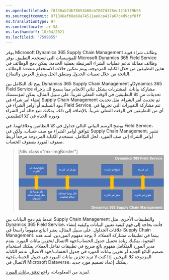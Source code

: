 ```yaml
---
ms.openlocfilehash: f8f30ab7db78653b60cb7807d178ec121b7f9b95
ms.sourcegitcommit: 971396efb8e68a74511ae8ca417a67c4d9cef8ff
ms.translationtype: HT
ms.contentlocale: ar-SA
ms.lasthandoff: 10/04/2021
ms.locfileid: "7599855"
---
```

يوفر Microsoft Dynamics 365 Supply Chain Management وظائف شراء قوية للمؤسسات التي تستخدم التطبيق. يوفر Microsoft Dynamics 365 Field Service وظائف مماثلة تدعم عمليات الشراء المرتبطة بعملية الخدمة. يمكن دمج الوظائف في هذين التطبيقين من خلال الكتابة المزدوجة، ويتم تمكين حالات الاستخدام متعددة الوظائف الناتجة من خلال تعيينات الجدول ومنطق الحل وطرق العرض والنماذج.

يتيح لك التكامل بين Dynamics 365 Supply Chain Management وDynamics 365 Field Service مشاركة بيانات المشتريات بشكل ثنائي الاتجاه، مما يسمح لك بإجراء تحديثات من كلا التطبيقين في الوقت الفعلي تقريباً. على سبيل المثال، يمكن لمؤسستك إنشاء أمر شراء في Supply Chain Management ثم تحديث أمر الشراء، مثل تحديث بنود التسليم أو أوامر الشراء في Field Service. تتم مشاركة التغييرات التي تجريها في أي من التطبيقين في الوقت الفعلي تقريباً. بالإضافة إلى ذلك، يمكنك تتبع حالة أمر الشراء ودورة الحياة في كلا التطبيقين.

يوضح الرسم البياني التالي جداول في كلا النظامين وعلاقاتهما. في Field Service، تتوافق أوامر الشراء مع صف حساب، ولكن في Supply Chain Management، تشير أوامر الشراء إلى صف المورد. لحل التكامل، تستخدم الكتابة المزدوجة مرجعاً لربط صفوف المورد بصفوف الحساب.

> [!div class="mx-imgBorder"]
> [![رسم تخطيطي للجداول في كلا النظامين وعلاقاتهما.](../media/table-map.png)](../media/table-map.png#lightbox)

عندما يتم دمج البيانات بين Supply Chain Management والتطبيقات الأخرى، مثل Dynamics 365 Field Service، فأنت بحاجة إلى فهم كيفية تعيين البيانات وكيفية إنشاء علاقات الجداول. على سبيل المثال، يعتبر البائع مفهوماً راسخاً في Supply Chain Management، بينما في تطبيقات مشاركة العملاء، لا يوجد مفهوم الموردين. لسد هذه الفجوة، يمكنك زيادة تحميل جدول الحساب/جهة الاتصال لتخزين بيانات المورد. يقدم مدير المورد المتكامل مفهوم بائع صريح في تطبيقات تفاعل العملاء. يمكنك استخدام تصميم البائع الجديد أو تخزين بيانات المورد في جدول الحساب/جهة الاتصال. تدعم الكتابة المزدوجة كلا النهجين. إذا كنت لا تريد تخزين بيانات المورد في جدول الحساب/جهة الاتصال في Microsoft Dataverse، يمكنك إعداد تصميم مورد جديد.

لمزيد من المعلومات، راجع [تدفق بيانات المورد](/dynamics365/fin-ops-core/dev-itpro/data-entities/dual-write/vendor-mapping?azure-portal=true).
